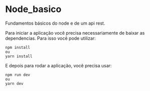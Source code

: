 # Node_basico
Fundamentos básicos do node e de um api rest.

Para iniciar a aplicação você precisa necessariamente de baixar as dependencias. Para isso você pode utilizar:

```
npm install
ou
yarn install
```

E depois para rodar a aplicação, você precisa usar:

```
npm run dev
ou
yarn dev
```

